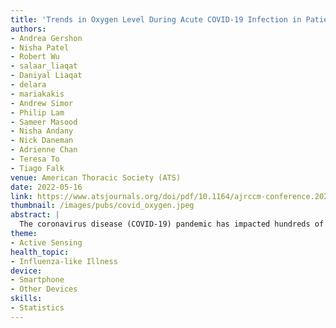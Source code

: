 ```yaml
---
title: 'Trends in Oxygen Level During Acute COVID-19 Infection in Patients Quarantining at Home'
authors: 
- Andrea Gershon
- Nisha Patel
- Robert Wu
- salaar_liaqat
- Daniyal Liaqat
- delara
- mariakakis
- Andrew Simor
- Philip Lam
- Sameer Masood
- Nisha Andany
- Nick Daneman
- Adrienne Chan
- Teresa To
- Tiago Falk
venue: American Thoracic Society (ATS)
date: 2022-05-16
link: https://www.atsjournals.org/doi/pdf/10.1164/ajrccm-conference.2022.205.1_MeetingAbstracts.A3169
thumbnail: /images/pubs/covid_oxygen.jpeg
abstract: |
  The coronavirus disease (COVID-19) pandemic has impacted hundreds of millions of people worldwide. Most patients with COVID-19 will have mild-moderate illness and can be managed at home, but a minority are hospitalized due to declining oxygen levels. Since objective hypoxia does not always result in subjective dyspnea in patients with COVID-19, some health care providers have used oxygen saturation monitors to monitor for worsening symptoms. Knowledge of oxygenation levels over the course of acute COVID-19 infection may help health care providers and patients know what to expect of COVID-19 infection and when they should seek further medical attention.
theme:
- Active Sensing
health_topic:
- Influenza-like Illness
device:
- Smartphone
- Other Devices
skills:
- Statistics
---
```

